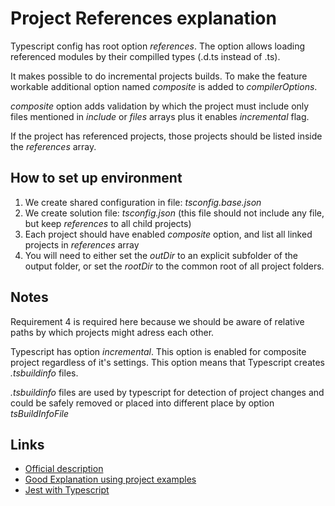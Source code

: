 # Project References explanation

Typescript config has root option *references*. The option allows loading referenced modules by their compilled types (.d.ts instead of .ts).

It makes possible to do incremental projects builds. To make the feature workable additional option named *composite* is added to *compilerOptions*.

*composite* option adds validation by which the project must include only files mentioned in *include* or *files* arrays plus it enables *incremental* flag.

If the project has referenced projects, those projects should be listed inside the *references* array.

## How to set up environment

1. We create shared configuration in file: *tsconfig.base.json*
2. We create solution file: *tsconfig.json* (this file should not include any file, but keep *references* to all child projects)
3. Each project should have enabled *composite* option, and list all linked projects in *references* array
4. You will need to either set the *outDir* to an explicit subfolder of the output folder, or set the *rootDir* to the common root of all project folders.

## Notes
  Requirement 4 is required here because we should be aware of relative paths by which projects might adress each other.

  Typescript has option *incremental*. This option is enabled for composite project regardless of it's settings. This option means that Typescript creates *.tsbuildinfo* files.

  *.tsbuildinfo* files are used by typescript for detection of project changes and could be safely removed or placed into different place by option *tsBuildInfoFile*

## Links
- [Official description](https://www.typescriptlang.org/docs/handbook/project-references.html)
- [Good Explanation using project examples](https://wallis.dev/blog/typescript-project-references)
- [Jest with Typescript](https://kulshekhar.github.io/ts-jest/)